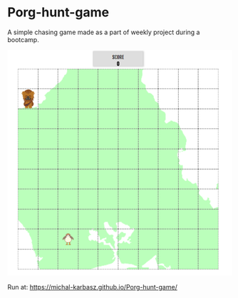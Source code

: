 # Porg-hunt-game
A simple chasing game made as a part of weekly project during a bootcamp.


<img src='screenshot.png' />

Run at:
https://michal-karbasz.github.io/Porg-hunt-game/